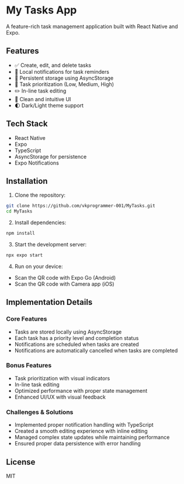 # My Tasks App

A feature-rich task management application built with React Native and Expo.

## Features

- ✅ Create, edit, and delete tasks
- 🔔 Local notifications for task reminders
- 💾 Persistent storage using AsyncStorage
- 🎯 Task prioritization (Low, Medium, High)
- ✏️ In-line task editing
- 🎨 Clean and intuitive UI
- 🌓 Dark/Light theme support

## Tech Stack

- React Native
- Expo
- TypeScript
- AsyncStorage for persistence
- Expo Notifications

## Installation

1. Clone the repository:
```bash
git clone https://github.com/vkprogrammer-001/MyTasks.git
cd MyTasks
```

2. Install dependencies:
```bash
npm install
```

3. Start the development server:
```bash
npx expo start
```

4. Run on your device:
- Scan the QR code with Expo Go (Android)
- Scan the QR code with Camera app (iOS)

## Implementation Details

### Core Features
- Tasks are stored locally using AsyncStorage
- Each task has a priority level and completion status
- Notifications are scheduled when tasks are created
- Notifications are automatically cancelled when tasks are completed

### Bonus Features
- Task prioritization with visual indicators
- In-line task editing
- Optimized performance with proper state management
- Enhanced UI/UX with visual feedback

### Challenges & Solutions
- Implemented proper notification handling with TypeScript
- Created a smooth editing experience with inline editing
- Managed complex state updates while maintaining performance
- Ensured proper data persistence with error handling

## License

MIT